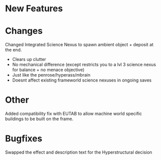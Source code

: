 # New Features 


# Changes
Changed Integrated Science Nexus to spawn ambient object + deposit at the end. 
- Clears up clutter
- No mechanical difference (except restricts you to a lvl 3 science nexus for balance + no menace objective)
- Just like the penrose/hyperass/mbrain
- Doesnt affect existing frameworld science nexuses in ongoing saves

# Other
Added compatibility fix with EUTAB to allow machine world specific buildings to be built on the frame.

# Bugfixes
Swapped the effect and description text for the Hyperstructural decision